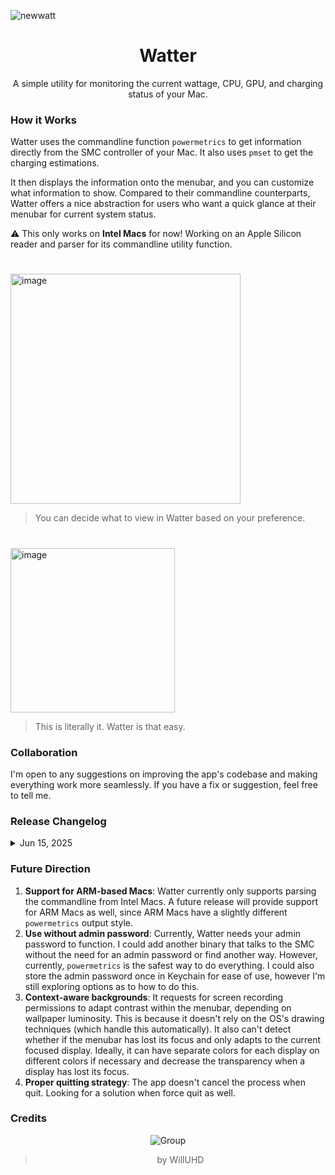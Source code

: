 ![newwatt](https://github.com/user-attachments/assets/5591ce5a-767e-409d-9bb0-ee9e0c50492a)

<div align="center">

# Watter
A simple utility for monitoring the current wattage, CPU, GPU, and charging status of your Mac. 

<div align="left">

### How it Works
Watter uses the commandline function `powermetrics` to get information directly from the SMC controller of your Mac. It also uses `pmset` to get the charging estimations. 

It then displays the information onto the menubar, and you can customize what information to show. Compared to their commandline counterparts, Watter offers a nice abstraction for users who want a quick glance at their menubar for current system status. 

⚠️ This only works on **Intel Macs** for now! Working on an Apple Silicon reader and parser for its commandline utility function. 

# 
<img width="368" alt="image" src="https://github.com/user-attachments/assets/0194304a-098b-42e8-8fb8-edfe519e85d2" />

> You can decide what to view in Watter based on your preference. 

#

<img width="263" alt="image" src="https://github.com/user-attachments/assets/c389ae50-8fe4-4b94-b73d-512f08f425a3" />

> This is literally it. Watter is that easy. 

### Collaboration
I'm open to any suggestions on improving the app's codebase and making everything work more seamlessly. If you have a fix or suggestion, feel free to tell me. 

### Release Changelog
<details>
    <summary>Jun 15, 2025</summary>
        Finalized the first version of Watter as a menubar app. 
</details>

### Future Direction
1. **Support for ARM-based Macs**: Watter currently only supports parsing the commandline from Intel Macs. A future release will provide support for ARM Macs as well, since ARM Macs have a slightly different `powermetrics` output style.
2. **Use without admin password**: Currently, Watter needs your admin password to function. I could add another binary that talks to the SMC without the need for an admin password or find another way. However, currently, `powermetrics` is the safest way to do everything. I could also store the admin password once in Keychain for ease of use, however I'm still exploring options as to how to do this.
3. **Context-aware backgrounds**: It requests for screen recording permissions to adapt contrast within the menubar, depending on wallpaper luminosity. This is because it doesn't rely on the OS's drawing techniques (which handle this automatically). It also can't detect whether if the menubar has lost its focus and only adapts to the current focused display. Ideally, it can have separate colors for each display on different colors if necessary and decrease the transparency when a display has lost its focus. 
4. **Proper quitting strategy**: The app doesn't cancel the process when quit. Looking for a solution when force quit as well. 


### Credits
<div align="center">

![Group](https://github.com/user-attachments/assets/d36f93b4-710b-4fbe-92f0-b55a40d7eb86)

> by WillUHD
